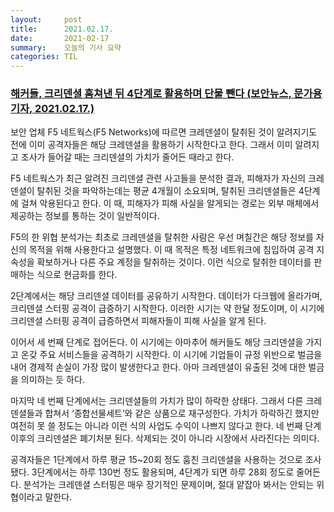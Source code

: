```yaml
---
layout:     post
title:      2021.02.17.
date:       2021-02-17
summary:	오늘의 기사 요약
categories: TIL
---
```


### [해커들, 크리덴셜 훔쳐낸 뒤 4단계로 활용하며 단물 뺀다 (보안뉴스, 문가용 기자, 2021.02.17.)](https://www.boannews.com/media/view.asp?idx=94980)

보안 업체 F5 네트웍스(F5 Networks)에 따르면 크레덴셜이 탈취된 것이 알려지기도 전에 이미 공격자들은 해당 크레덴셜을 활용하기 시작한다고 한다. 그래서 이미 알려지고 조사가 들어갈 때는 크리덴셜의 가치가 줄어든 때라고 한다.

F5 네트웍스가 최근 알려진 크리덴셜 관련 사고들을 분석한 결과, 피해자가 자신의 크레덴셜이 탈취된 것을 파악하는데는 평균 4개월이 소요되며, 탈취된 크리덴셜들은 4단계에 걸쳐 악용된다고 한다. 이 때, 피해자가 피해 사실을 알게되는 경로는 외부 매체에서 제공하는 정보를 통하는 것이 일반적이다. 

F5의 한 위협 분석가는 최초로 크레덴셜을 탈취한 사람은 우선 며칠간은 해당 정보를 자신의 목적을 위해 사용한다고 설명했다. 이 때 목적은 특정 네트워크에 침입하여 공격 지속성을 확보하거나 다른 주요 계정을 탈취하는 것이다. 이런 식으로 탈취한 데이터를 판매하는 식으로 현금화를 한다.

2단계에서는 해당 크리덴셜 데이터를 공유하기 시작한다. 데이터가 다크웹에 올라가며, 크리덴셜 스터핑 공격이 급증하기 시작한다. 이러한 시기는 약 한달 정도이며, 이 시기에 크리덴셜 스터핑 공격이 급증하면서 피해자들이 피해 사실을 알게 된다.

이어서 세 번째 단계로 접어든다. 이 시기에는 아마추어 해커들도 해당 크리덴셜을 가지고 온갖 주요 서비스들을 공격하기 시작한다. 이 시기에 기업들이 규정 위반으로 벌금을 내어 경제적 손실이 가장 많이 발생한다고 한다. 아마 크레덴셜이 유출된 것에 대한 벌금을 의미하는 듯 하다.

마지막 네 번째 단계에서는 크리덴셜들의 가치가 많이 하락한 상태다. 그래서 다른 크레덴셜들과 합쳐서 ‘종합선물세트’와 같은 상품으로 재구성한다. 가치가 하락하긴 했지만 여전히 못 쓸 정도는 아니라 이런 식의 사업도 수익이 나쁘지 않다고 한다. 네 번째 단계 이후의 크리덴셜은 폐기처분 된다. 삭제되는 것이 아니라 시장에서 사라진다는 의미다.

공격자들은 1단계에서 하루 평균 15~20회 정도 훔친 크리덴셜을 사용하는 것으로 조사됐다. 3단계에서는 하루 130번 정도 활용되며, 4단계가 되면 하루 28회 정도로 줄어든다. 분석가는 크레덴셜 스터핑은 매우 장기적인 문제이며, 절대 얕잡아 봐서는 안되는 위협이라고 말한다.